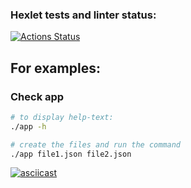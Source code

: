 ### Hexlet tests and linter status:
[![Actions Status](https://github.com/svdegron/java-project-71/actions/workflows/hexlet-check.yml/badge.svg)](https://github.com/svdegron/java-project-71/actions)

For examples:
--------------

### Check app
```bash
# to display help-text:
./app -h

# create the files and run the command
./app file1.json file2.json
```
[![asciicast](https://asciinema.org/a/ANVRsyGS1d4qxA7GXCI8aaLGs.svg)](https://asciinema.org/a/ANVRsyGS1d4qxA7GXCI8aaLGs)